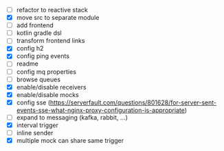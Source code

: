 - [ ] refactor to reactive stack
- [x] move src to separate module
- [ ] add frontend
- [ ] kotlin gradle dsl
- [ ] transform frontend links
- [x] config h2
- [x] config ping events
- [ ] readme
- [ ] config mq properties
- [ ] browse queues
- [x] enable/disable receivers
- [x] enable/disable mocks
- [x] config sse (https://serverfault.com/questions/801628/for-server-sent-events-sse-what-nginx-proxy-configuration-is-appropriate)
- [ ] expand to messaging (kafka, rabbit, ...)
- [x] interval trigger
- [ ] inline sender
- [x] multiple mock can share same trigger
